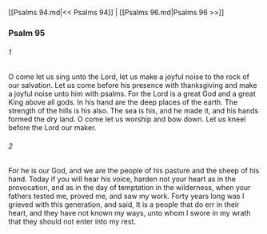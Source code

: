 [[Psalms 94.md|<< Psalms 94]]  |  [[Psalms 96.md|Psalms 96 >>]]

### Psalm 95
###### 1
O come let us sing unto the Lord, let us make a joyful noise to the rock of our salvation. Let us come before his presence with thanksgiving and make a joyful noise unto him with psalms. For the Lord is a great God and a great King above all gods. In his hand are the deep places of the earth. The strength of the hills is his also. The sea is his, and he made it, and his hands formed the dry land. O come let us worship and bow down. Let us kneel before the Lord our maker.

###### 2
For he is our God, and we are the people of his pasture and the sheep of his hand. Today if you will hear his voice, harden not your heart as in the provocation, and as in the day of temptation in the wilderness, when your fathers tested me, proved me, and saw my work. Forty years long was I grieved with this generation, and said, It is a people that do err in their heart, and they have not known my ways, unto whom I swore in my wrath that they should not enter into my rest.